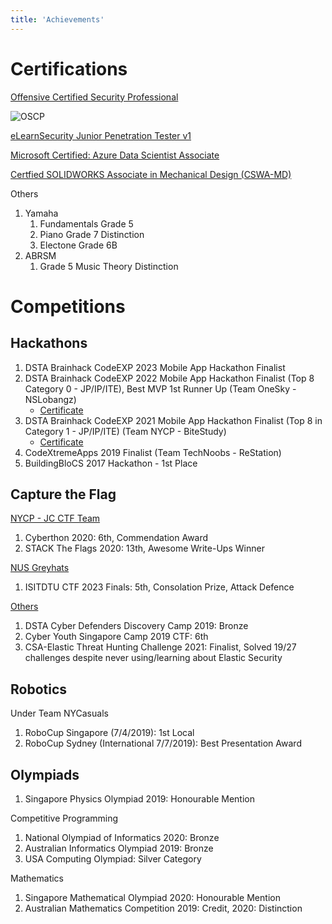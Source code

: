 ```yaml
---
title: 'Achievements'
---
```


# Certifications

[Offensive Certified Security Professional](https://www.credential.net/ebf7076e-9297-4faf-bdb8-3181b87667b3#gs.37577c)

![OSCP](https://api.accredible.com/v1/frontend/credential_website_embed_image/certificate/49315376)

[eLearnSecurity Junior Penetration Tester v1](https://verified.elearnsecurity.com/certificates/fcd248e1-aafe-43b0-8d2c-0083991f13bb)

[Microsoft Certified: Azure Data Scientist Associate](https://www.credly.com/badges/2e814b3c-e1e6-4f13-9754-c28c2f992abf/public_url)
<!-- ![](https://images.credly.com/size/680x680/images/5c8fca38-b0d2-49e5-9ad2-f3f8e79b327f/azure-data-scientist-associate-600x600.png) -->

[Certfied SOLIDWORKS Associate in Mechanical Design (CSWA-MD)](https://cv.virtualtester.com/qr/?b=SLDWRKS&i=C-KWXJDBG6QL)


Others
1. Yamaha
   1. Fundamentals Grade 5
   2. Piano Grade 7 Distinction
   3. Electone Grade 6B
2. ABRSM
   1. Grade 5 Music Theory Distinction

# Competitions

## Hackathons

1. DSTA Brainhack CodeEXP 2023 Mobile App Hackathon Finalist
1. DSTA Brainhack CodeEXP 2022 Mobile App Hackathon Finalist (Top 8 Category 0 - JP/IP/ITE), Best MVP 1st Runner Up (Team OneSky - NSLobangz)
   - [Certificate](https://certificates.nextid.com/certificate?id=3256c032-cee6-476f-8f19-0dc3986dd7e1)
1. DSTA Brainhack CodeEXP 2021 Mobile App Hackathon Finalist (Top 8 in Category 1 - JP/IP/ITE) (Team NYCP - BiteStudy)
   - [Certificate](https://certificates.nextid.com/certificate?id=d91b793d-7a54-4cbd-8a40-48de10ac6530)
1. CodeXtremeApps 2019 Finalist (Team TechNoobs - ReStation)
1. BuildingBloCS 2017 Hackathon - 1st Place

## Capture the Flag

<u>NYCP - JC CTF Team</u>

1. Cyberthon 2020: 6th, Commendation Award
2. STACK The Flags 2020: 13th,  Awesome Write-Ups Winner

<u>NUS Greyhats</u>

1. ISITDTU CTF 2023 Finals: 5th, Consolation Prize, Attack Defence

<u>Others</u>

1. DSTA Cyber Defenders Discovery Camp 2019: Bronze
2. Cyber Youth Singapore Camp 2019 CTF: 6th
3. CSA-Elastic Threat Hunting Challenge 2021: Finalist, Solved 19/27 challenges despite never using/learning about Elastic Security

## Robotics

Under Team NYCasuals

1. RoboCup Singapore (7/4/2019): 1st Local
1. RoboCup Sydney (International 7/7/2019): Best Presentation Award 

## Olympiads

1. Singapore Physics Olympiad 2019: Honourable Mention

Competitive Programming

1. National Olympiad of Informatics 2020: Bronze 
1. Australian Informatics Olympiad 2019: Bronze
1. USA Computing Olympiad: Silver Category

Mathematics 

1. Singapore Mathematical Olympiad 2020: Honourable Mention
1. Australian Mathematics Competition 2019: Credit, 2020: Distinction 
